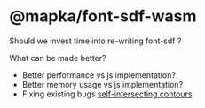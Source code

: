 # @mapka/font-sdf-wasm

Should we invest time into re-writing font-sdf ?

What can be made better?

- Better performance vs js implementation?
- Better memory usage vs js implementation?
- Fixing existing bugs
  [self-intersecting contours](https://github.com/mapbox/sdf-glyph-foundry/issues/3)
